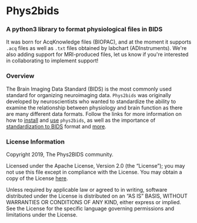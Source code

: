 # Phys2bids
### A python3 library to format physiological files in BIDS
It was born for AcqKnowledge files (BIOPAC), and at the moment it supports `.acq` files as well as `.txt` files obtained by labchart (ADInstruments). We're also adding support for MRI-produced files, let us know if you're interested in collaborating to implement support!

### Overview
The Brain Imaging Data Standard (BIDS) is the most commonly used standard for organizing neuroimaging data. `Phys2bids` was originally developed by neuroscientists who wanted to standardize the ability to examine the relationship between physiology and brain function as there are many different data formats. Follow the links for more information on how to [install](https://phys2bids.readthedocs.io/en/latest/installation.html) and [use](https://phys2bids.readthedocs.io/en/latest/howto.html) `phys2bids`, as well as the importance of [standardization to BIDS](https://phys2bids.readthedocs.io/en/latest/bids.html) format and [more](https://phys2bids.readthedocs.io/en/latest/index.html).

### License Information
Copyright 2019, The Phys2BIDS community.

Licensed under the Apache License, Version 2.0 (the “License”); you may not use this file except in compliance with the License. You may obtain a copy of the License [here](http://www.apache.org/licenses/LICENSE-2.0).

Unless required by applicable law or agreed to in writing, software distributed under the License is distributed on an “AS IS” BASIS, WITHOUT WARRANTIES OR CONDITIONS OF ANY KIND, either express or implied. See the License for the specific language governing permissions and limitations under the License.
